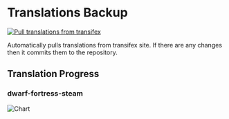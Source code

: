 # Translations Backup

[![Pull translations from transifex](https://github.com/dfint/translations-backup/actions/workflows/pull-translations.yml/badge.svg)](https://github.com/dfint/translations-backup/actions/workflows/pull-translations.yml)

Automatically pulls translations from transifex site. If there are any changes then it commits them to the repository.

## Translation Progress

### dwarf-fortress-steam

![Chart](https://quickchart.io/chart/render/sf-b5f7e30e-64b3-4116-8f24-9cfcaa52b625)
<!--
### dwarf-fortress

![Chart](https://quickchart.io/chart/render/sf-c85df637-54bf-4b49-aafb-7c8ee6abc553)
-->
